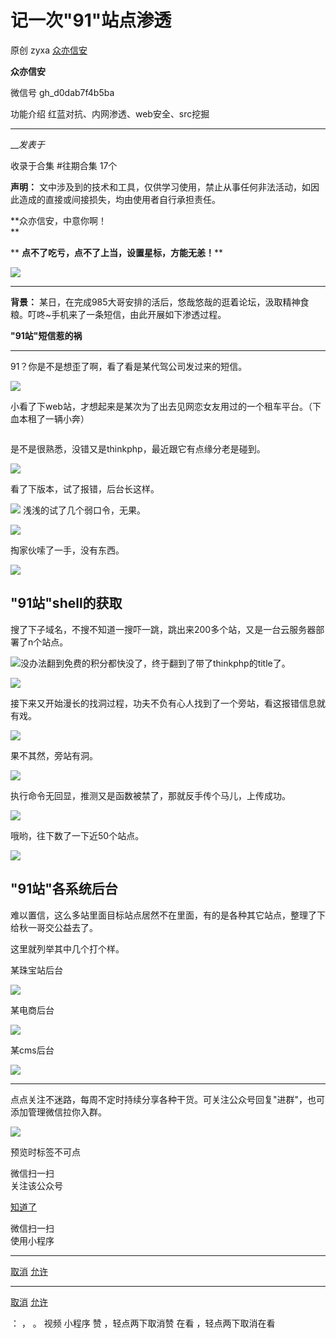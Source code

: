 #  记一次"91"站点渗透

原创 zyxa  [ 众亦信安 ](javascript:void\(0\);)

**众亦信安** ![]()

微信号 gh_d0dab7f4b5ba

功能介绍 红蓝对抗、内网渗透、web安全、src挖掘

____

___发表于_

收录于合集 #往期合集 17个

**声明：** 文中涉及到的技术和工具，仅供学习使用，禁止从事任何非法活动，如因此造成的直接或间接损失，均由使用者自行承担责任。

 **众亦信安，中意你啊！  
**

 ** **点不了吃亏，点不了上当，设置星标，方能无恙！****

![](http://hk-proxy.gitwarp.com/https://raw.githubusercontent.com/tuchuang9/tc1/refs/heads/main/public/20230621205212.png)

* * *

 **背景：** 某日，在完成985大哥安排的活后，悠哉悠哉的逛着论坛，汲取精神食粮。叮咚~手机来了一条短信，由此开展如下渗透过程。

 **"91站"短信惹的祸**

* * *

91？你是不是想歪了啊，看了看是某代驾公司发过来的短信。

![](http://hk-proxy.gitwarp.com/https://raw.githubusercontent.com/tuchuang9/tc1/refs/heads/main/public/20230621205213.png)

小看了下web站，才想起来是某次为了出去见网恋女友用过的一个租车平台。（下血本租了一辆小奔）

![]()

是不是很熟悉，没错又是thinkphp，最近跟它有点缘分老是碰到。

![](http://hk-proxy.gitwarp.com/https://raw.githubusercontent.com/tuchuang9/tc1/refs/heads/main/public/20230621205214.png)

看了下版本，试了报错，后台长这样。

![](http://hk-proxy.gitwarp.com/https://raw.githubusercontent.com/tuchuang9/tc1/refs/heads/main/public/20230621205215.png)
浅浅的试了几个弱口令，无果。

![](http://hk-proxy.gitwarp.com/https://raw.githubusercontent.com/tuchuang9/tc1/refs/heads/main/public/20230621205216.png)

掏家伙嗦了一手，没有东西。

![](http://hk-proxy.gitwarp.com/https://raw.githubusercontent.com/tuchuang9/tc1/refs/heads/main/public/20230621205217.png)

## "91站"shell的获取

搜了下子域名，不搜不知道一搜吓一跳，跳出来200多个站，又是一台云服务器部署了n个站点。

![](http://hk-proxy.gitwarp.com/https://raw.githubusercontent.com/tuchuang9/tc1/refs/heads/main/public/20230621205218.png)没办法翻到免费的积分都快没了，终于翻到了带了thinkphp的title了。

![](http://hk-proxy.gitwarp.com/https://raw.githubusercontent.com/tuchuang9/tc1/refs/heads/main/public/20230621205219.png)

接下来又开始漫长的找洞过程，功夫不负有心人找到了一个旁站，看这报错信息就有戏。

![](http://hk-proxy.gitwarp.com/https://raw.githubusercontent.com/tuchuang9/tc1/refs/heads/main/public/20230621205220.png)

果不其然，旁站有洞。

![](http://hk-proxy.gitwarp.com/https://raw.githubusercontent.com/tuchuang9/tc1/refs/heads/main/public/20230621205221.png)

执行命令无回显，推测又是函数被禁了，那就反手传个马儿，上传成功。

![](http://hk-proxy.gitwarp.com/https://raw.githubusercontent.com/tuchuang9/tc1/refs/heads/main/public/20230621205222.png)

哦哟，往下数了一下近50个站点。

![](http://hk-proxy.gitwarp.com/https://raw.githubusercontent.com/tuchuang9/tc1/refs/heads/main/public/20230621205223.png)

## "91站"各系统后台

难以置信，这么多站里面目标站点居然不在里面，有的是各种其它站点，整理了下给秋一哥交公益去了。  
  
这里就列举其中几个打个样。  
  
某珠宝站后台

![](http://hk-proxy.gitwarp.com/https://raw.githubusercontent.com/tuchuang9/tc1/refs/heads/main/public/20230621205224.png)

某电商后台

![](http://hk-proxy.gitwarp.com/https://raw.githubusercontent.com/tuchuang9/tc1/refs/heads/main/public/20230621205225.png)

某cms后台

![](http://hk-proxy.gitwarp.com/https://raw.githubusercontent.com/tuchuang9/tc1/refs/heads/main/public/20230621205226.png)

  

* * *

点点关注不迷路，每周不定时持续分享各种干货。可关注公众号回复"进群"，也可添加管理微信拉你入群。

  

![](http://hk-proxy.gitwarp.com/https://raw.githubusercontent.com/tuchuang9/tc1/refs/heads/main/public/20230621205227.png)

  

预览时标签不可点

微信扫一扫  
关注该公众号

[知道了](javascript:;)

微信扫一扫  
使用小程序

****

[取消](javascript:void\(0\);) [允许](javascript:void\(0\);)

****

[取消](javascript:void\(0\);) [允许](javascript:void\(0\);)

： ， 。   视频 小程序 赞 ，轻点两下取消赞 在看 ，轻点两下取消在看

